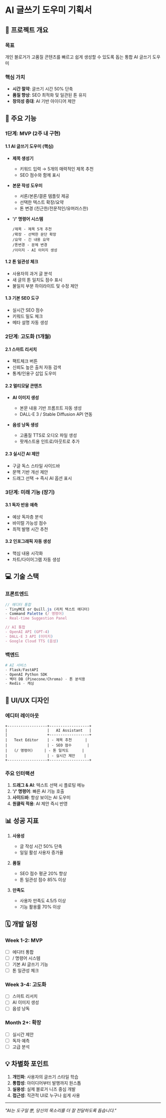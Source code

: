 # AI 글쓰기 도우미 기획서

## 🎯 프로젝트 개요

### 목표
개인 블로거가 고품질 콘텐츠를 빠르고 쉽게 생성할 수 있도록 돕는 통합 AI 글쓰기 도우미

### 핵심 가치
- **시간 절약**: 글쓰기 시간 50% 단축
- **품질 향상**: SEO 최적화 및 일관된 톤 유지
- **창의성 증대**: AI 기반 아이디어 제안

## 🚀 주요 기능

### 1단계: MVP (2주 내 구현)

#### 1.1 AI 글쓰기 도우미 (핵심)
- **제목 생성기**
  - 키워드 입력 → 5개의 매력적인 제목 추천
  - SEO 점수와 함께 표시
  
- **본문 작성 도우미**
  - 서론/본론/결론 템플릿 제공
  - 선택한 텍스트 확장/요약
  - 톤 변경 (친근한/전문적인/유머러스한)
  
- **'/' 명령어 시스템**
  ```
  /제목 - 제목 5개 추천
  /확장 - 선택한 문단 확장
  /요약 - 긴 내용 요약
  /톤변경 - 문체 변경
  /이미지 - AI 이미지 생성
  ```

#### 1.2 톤 일관성 체크
- 사용자의 과거 글 분석
- 새 글의 톤 일치도 점수 표시
- 불일치 부분 하이라이트 및 수정 제안

#### 1.3 기본 SEO 도구
- 실시간 SEO 점수
- 키워드 밀도 체크
- 메타 설명 자동 생성

### 2단계: 고도화 (1개월)

#### 2.1 스마트 리서치
- 팩트체크 버튼
- 신뢰도 높은 출처 자동 검색
- 통계/인용구 삽입 도우미

#### 2.2 멀티모달 콘텐츠
- **AI 이미지 생성**
  - 본문 내용 기반 프롬프트 자동 생성
  - DALL-E 3 / Stable Diffusion API 연동
  
- **음성 낭독 생성**
  - 고품질 TTS로 오디오 파일 생성
  - 팟캐스트용 인트로/아웃트로 추가

#### 2.3 실시간 AI 제안
- 구글 독스 스타일 사이드바
- 문맥 기반 개선 제안
- 드래그 선택 → 즉시 AI 옵션 표시

### 3단계: 미래 기능 (장기)

#### 3.1 독자 반응 예측
- 예상 독자층 분석
- 바이럴 가능성 점수
- 최적 발행 시간 추천

#### 3.2 인포그래픽 자동 생성
- 핵심 내용 시각화
- 차트/다이어그램 자동 생성

## 💻 기술 스택

### 프론트엔드
```javascript
// 에디터 통합
- TinyMCE or Quill.js (리치 텍스트 에디터)
- Command Palette (/ 명령어)
- Real-time Suggestion Panel

// AI 통합
- OpenAI API (GPT-4)
- DALL-E 3 API (이미지)
- Google Cloud TTS (음성)
```

### 백엔드
```python
# AI 서비스
- Flask/FastAPI
- OpenAI Python SDK
- 벡터 DB (Pinecone/Chroma) - 톤 분석용
- Redis - 캐싱
```

## 🎨 UI/UX 디자인

### 에디터 레이아웃
```
+------------------+------------------+
|                  |   AI Assistant   |
|                  +------------------+
|   Text Editor    | - 제목 추천      |
|                  | - SEO 점수       |
|   (/ 명령어)     | - 톤 일치도      |
|                  | - 실시간 제안    |
+------------------+------------------+
```

### 주요 인터랙션
1. **드래그 & AI**: 텍스트 선택 시 플로팅 메뉴
2. **'/' 명령어**: 빠른 AI 기능 호출
3. **사이드바**: 항상 보이는 AI 도우미
4. **원클릭 적용**: AI 제안 즉시 반영

## 📊 성공 지표

1. **사용성**
   - 글 작성 시간 50% 단축
   - 일일 활성 사용자 증가율

2. **품질**
   - SEO 점수 평균 20% 향상
   - 톤 일관성 점수 85% 이상

3. **만족도**
   - 사용자 만족도 4.5/5 이상
   - 기능 활용률 70% 이상

## 🗓️ 개발 일정

### Week 1-2: MVP
- [ ] 에디터 통합
- [ ] / 명령어 시스템
- [ ] 기본 AI 글쓰기 기능
- [ ] 톤 일관성 체크

### Week 3-4: 고도화
- [ ] 스마트 리서치
- [ ] AI 이미지 생성
- [ ] 음성 낭독

### Month 2+: 확장
- [ ] 실시간 제안
- [ ] 독자 예측
- [ ] 고급 분석

## 💡 차별화 포인트

1. **개인화**: 사용자의 글쓰기 스타일 학습
2. **통합성**: 아이디어부터 발행까지 원스톱
3. **실용성**: 실제 블로거 니즈 중심 개발
4. **접근성**: 직관적 UI로 누구나 쉽게 사용

---

*"AI는 도구일 뿐, 당신의 목소리를 더 잘 전달하도록 돕습니다."*